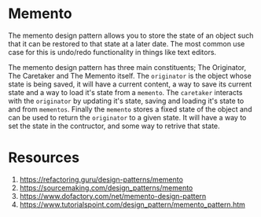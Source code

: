 # Memento 
The memento design pattern allows you to store the state of an object such that it can be restored to that state at a later date. The most common use case for this is undo/redo functionality in things like text editors. 

The memento design pattern has three main constituents; The Originator, The Caretaker and The Memento itself. The `originator` is the object whose state is being saved, it will have a current content, a way to save its current state and a way to load it's state from a `memento`. The `caretaker` interacts with the `originator` by updating it's state, saving and loading it's state to and from `mementos`. Finally the `memento` stores a fixed state of the object and can be used to return the `originator` to a given state. It will have a way to set the state in the contructor, and some way to retrive that state.


# Resources
1. https://refactoring.guru/design-patterns/memento
2. https://sourcemaking.com/design_patterns/memento
3. https://www.dofactory.com/net/memento-design-pattern
4. https://www.tutorialspoint.com/design_pattern/memento_pattern.htm
